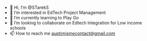 - 👋 Hi, I’m @STarekS
- 👀 I’m interested in EdTech Project Management
- 🌱 I’m currently learning to Play Go
- 💞️ I’m looking to collaborate on Edtech Integration for Low income schools
- 📫 How to reach me auptimismecontact@gmail.com

<!---
STarekS/STarekS is a ✨ special ✨ repository because its `README.md` (this file) appears on your GitHub profile.
You can click the Preview link to take a look at your changes.
--->
